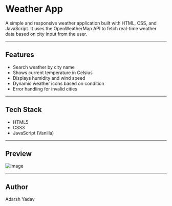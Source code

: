 #  Weather App

A simple and responsive weather application built with HTML, CSS, and JavaScript. It uses the OpenWeatherMap API to fetch real-time weather data based on city input from the user.

---

## Features

-  Search weather by city name
-  Shows current temperature in Celsius
-  Displays humidity and wind speed
-  Dynamic weather icons based on condition
-  Error handling for invalid cities

---

## Tech Stack

- HTML5
- CSS3
- JavaScript (Vanilla)
---

## Preview
![image](https://github.com/user-attachments/assets/7df2d1ca-f5db-4c8d-8f17-d374590107ef)

---

## Author
Adarsh Yadav
